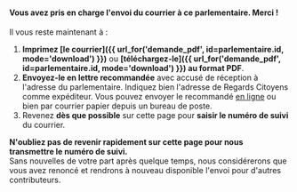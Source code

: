#### Vous avez pris en charge l'envoi du courrier à ce parlementaire. Merci !

Il vous reste maintenant à :

1. **Imprimez [le courrier]({{ url_for('demande_pdf', id=parlementaire.id, mode='download') }})** ou **[téléchargez-le]({{ url_for('demande_pdf', id=parlementaire.id, mode='download') }}) au format PDF**.
2. **Envoyez-le en lettre recommandée** avec accusé de réception à l'adresse du parlementaire. Indiquez bien l'adresse de Regards Citoyens comme expéditeur. Vous pouvez envoyer le recommandé [en ligne](https://boutique.laposte.fr/envoi-de-courrier-en-ligne/lettre-recommandee-en-ligne?) ou bien par courrier papier depuis un bureau de poste.
3. Revenez **dès que possible** sur cette page pour **saisir le numéro de suivi** du courrier.

<div class="alert alert-warning">
  <b>N'oubliez pas de revenir rapidement sur cette page pour nous transmettre le numéro de suivi.</b><br>
  Sans nouvelles de votre part après quelque temps, nous considérerons que vous avez renoncé et rendrons à nouveau disponible l'envoi pour d'autres contributeurs.
</div>
